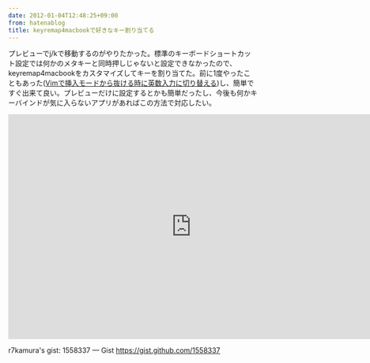 ```yaml
---
date: 2012-01-04T12:48:25+09:00
from: hatenablog
title: keyremap4macbookで好きなキー割り当てる
---
```


<p>プレビューでj/kで移動するのがやりたかった。標準のキーボードショートカット設定では何かのメタキーと同時押しじゃないと設定できなかったので、keyremap4macbookをカスタマイズしてキーを割り当てた。前に1度やったこともあった(<a href="http://d.hatena.ne.jp/r7kamura/20110217/1297910068">Vimで挿入モードから抜ける時に英数入力に切り替える</a>)し、簡単ですぐ出来て良い。プレビューだけに設定するとかも簡単だったし、今後も何かキーバインドが気に入らないアプリがあればこの方法で対応したい。</p><p><iframe src="http://www.screenr.com/embed/RLos" width="740" height="456" frameborder="0"></iframe></p><p>r7kamura's gist: 1558337 — Gist <a href="https://gist.github.com/1558337">https://gist.github.com/1558337</a></p>

